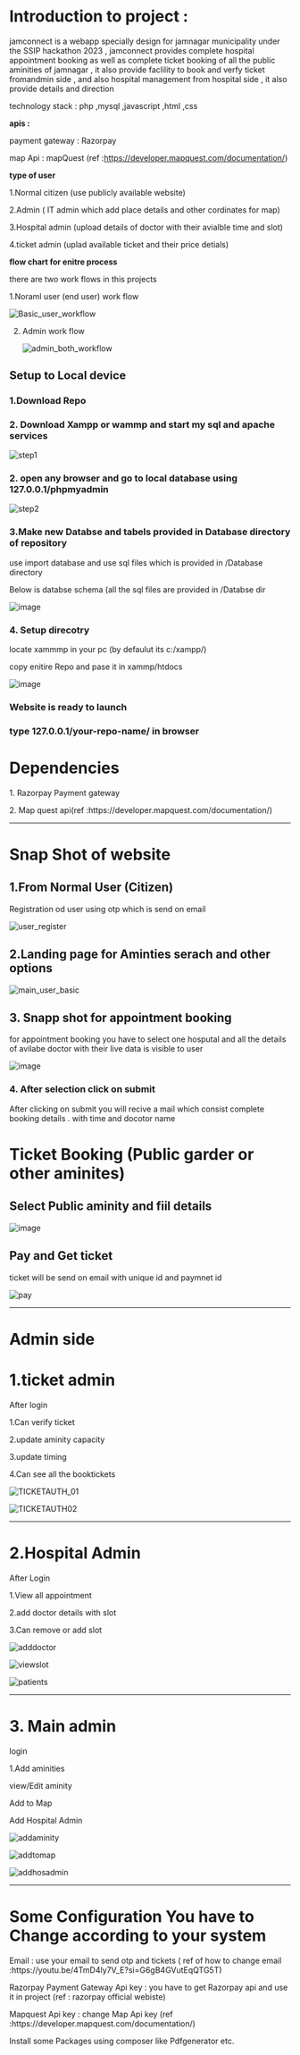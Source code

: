 
<h1>Introduction to project :</h1>
jamconnect is a webapp specially design for jamnagar municipality under the SSIP hackathon 2023 , jamconnect provides complete hospital appointment booking as well as complete ticket booking of all the public aminities of jamnagar , it also provide faclility to book and verfy ticket fromandmin side , and also hospital management from hospital side , it also provide details and direction 

technology stack :
php ,mysql ,javascript ,html ,css

**apis :**


payment gateway : Razorpay


map Api : mapQuest (ref :https://developer.mapquest.com/documentation/)

**type of user** 


1.Normal citizen (use publicly available website)


2.Admin ( IT admin which add place details and other cordinates for map)


3.Hospital admin (upload details of doctor with their avialble time and slot)


4.ticket admin (uplad available ticket and their price detials)

**flow chart for enitre process** 


there are two work flows in this projects


1.Noraml user  (end user) work flow 

![Basic_user_workflow ](https://github.com/Deeppatel8758/Jamconnect/assets/69745981/9445ea0e-e20e-4b3b-bb3e-95118c1f6f89)




2. Admin work flow

   
   ![admin_both_workflow](https://github.com/Deeppatel8758/Jamconnect/assets/69745981/8c0a1775-a63a-42c7-bda4-837f307610cc)


<h1 style="font-size:20px;">Setup to Local device</h1>
<h3> 1.Download Repo</h3>
<h3>2. Download Xampp or wammp and start my sql and apache services</h3>

![step1](https://github.com/Deeppatel8758/Jamconnect/assets/69745981/8a0f2f49-9d09-4e6a-b26f-02b090ad439c)



<h3>2. open any browser and go to local database using 127.0.0.1/phpmyadmin</h3>


![step2](https://github.com/Deeppatel8758/Jamconnect/assets/69745981/ef146e99-1e56-48a7-92b2-98cde093bb05)

<h3>3.Make new Databse and tabels provided in Database directory of repository </h3>
<p>use import database and use sql files which is provided in /Database directory</p>
<p>Below is databse schema (all the sql files are provided in /Databse dir </p>


![image](https://github.com/Deeppatel8758/Jamconnect/assets/69745981/e11d5b85-4d98-4af0-81fe-5ec287eb55cf)

<h3>4. Setup direcotry  </h3>
<p> locate xammmp in your pc (by defaulut its c:/xampp/)</p>
<p> copy enitire Repo and pase it in xammp/htdocs</p>

![image](https://github.com/Deeppatel8758/Jamconnect/assets/69745981/dc04b54f-c318-452a-a478-fbe18460b561)

<h3>Website is ready to launch</h3>
<h3>type 127.0.0.1/your-repo-name/ in browser </h3>

<h1> Dependencies </h1>
<p>1. Razorpay Payment gateway </p>
<p>2. Map quest api(ref :https://developer.mapquest.com/documentation/)</p>

<hr>
<h1>Snap Shot of website </h1>

<h2>1.From Normal User (Citizen)</h2>
<p> Registration od user using otp which is send on email </p>


![user_register](https://github.com/Deeppatel8758/Jamconnect/assets/69745981/4836c522-4836-4a4f-9030-fd5f54734d40)

<h2> 2.Landing page for Aminties serach and other options</h2>

![main_user_basic](https://github.com/Deeppatel8758/Jamconnect/assets/69745981/e9897402-3e3f-49f2-bfa4-614860316f45)

<h2>3. Snapp shot for appointment booking </h2>
<p>for appointment booking you have to select one hosputal and all the details of avilabe doctor with their live data is visible to user
</p>

![image](https://github.com/Deeppatel8758/Jamconnect/assets/69745981/6270b4ae-2df4-4f0d-853e-bae2db42cba5)

<h3>4. After selection click on submit </h3>
<p> After clicking on submit you will recive a mail which consist complete booking details .
with time and docotor name </p>

<h1>Ticket Booking (Public garder or other aminites)</h1>

<h2>Select Public aminity and fiil details </h2>

![image](https://github.com/Deeppatel8758/Jamconnect/assets/69745981/9e98acae-cbea-40d7-8974-0f76010b8356)

<h2> Pay and Get ticket </h2>
<p>ticket will be send on email with unique id and paymnet id </p>

![pay](https://github.com/Deeppatel8758/Jamconnect/assets/69745981/1e422a33-308a-4a9b-8d44-a33ba2fa656f)

<hr>
<h1>Admin side  </h1>

<h1>1.ticket admin</h1>
<p>After login </p>
<p> 1.Can verify ticket</p>
<p>2.update  aminity capacity</p>
<p>3.update timing </p>
<p>4.Can see all the booktickets</p>

![TICKETAUTH_01](https://github.com/Deeppatel8758/Jamconnect/assets/69745981/d037ed56-2ce4-4665-b565-6bb610338b42)


![TICKETAUTH02](https://github.com/Deeppatel8758/Jamconnect/assets/69745981/19121f3c-b9c6-47eb-b3ad-b0731df0d046)

<hr>

<h1>2.Hospital Admin</h1>
<p> After Login</p>
<p>1.View all appointment</p>
<p>2.add doctor details with slot</p>
<p>3.Can remove or add slot </p>

![adddoctor](https://github.com/Deeppatel8758/Jamconnect/assets/69745981/644ecae7-5080-4172-a5b4-860d22abaeb8)

![viewslot](https://github.com/Deeppatel8758/Jamconnect/assets/69745981/3c7376ab-3fc6-4006-af3b-a4ca5afb2693)

![patients](https://github.com/Deeppatel8758/Jamconnect/assets/69745981/29a4b5ee-322d-49e9-bb7f-d1e18e4e1da0)

<hr>
<h1>3. Main admin </h1>
<p>
	login
</p>
<p>1.Add aminities</p>
<p>view/Edit aminity</p>
<p>Add to Map</p>
<p>Add Hospital Admin</p>

![addaminity](https://github.com/Deeppatel8758/Jamconnect/assets/69745981/9168ab6c-3545-4e12-a7f0-555daec2c7fc)

![addtomap](https://github.com/Deeppatel8758/Jamconnect/assets/69745981/5b2d0f0b-aad9-403b-a042-3526b1d3eac8)

![addhosadmin](https://github.com/Deeppatel8758/Jamconnect/assets/69745981/9b5daa55-de9f-4c31-967e-6bdafa32aab6)

<hr>
<h1>Some Configuration You have to Change according to your system</h1>
<p> Email : use your email to send otp and tickets ( ref of how to change email :https://youtu.be/4TmD4ly7V_E?si=G6gB4GVutEqQTG5T)</p>
<p> Razorpay Payment Gateway Api key : you have to get Razorpay api and use it in project (ref : razorpay official webiste)</p>
<p>Mapquest Api key : change Map Api key (ref :https://developer.mapquest.com/documentation/)</p>
<p>Install some Packages using composer like Pdfgenerator etc.</p>




